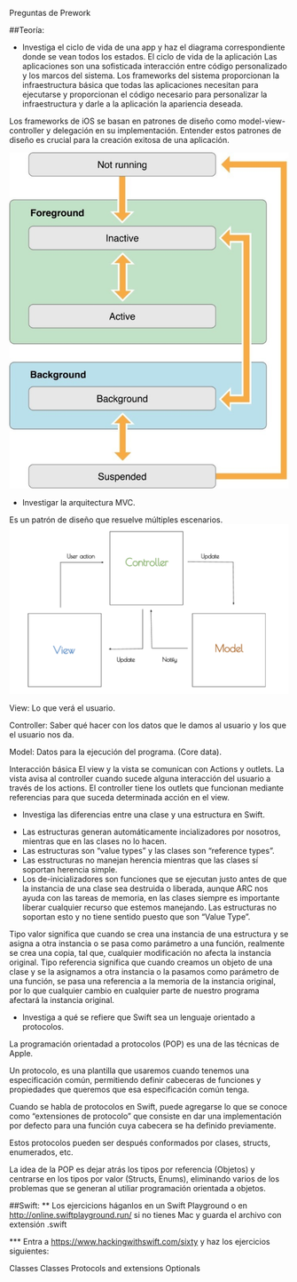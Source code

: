 Preguntas de Prework

##Teoría:
- Investiga el ciclo de vida de una app y haz el diagrama correspondiente donde se vean todos los estados.
El ciclo de vida de la aplicación
Las aplicaciones son una sofisticada interacción entre código personalizado y los marcos del sistema. Los frameworks del sistema proporcionan la infraestructura básica que todas las aplicaciones necesitan para ejecutarse y proporcionan el código necesario para personalizar la infraestructura y darle a la aplicación la apariencia deseada. 

Los frameworks de iOS se basan en patrones de diseño como model-view-controller y delegación en su implementación. Entender estos patrones de diseño es crucial para la creación exitosa de una aplicación.

 ![Ciclo de vida](./mapa.jpeg)

- Investigar la arquitectura MVC.

Es un patrón de diseño que resuelve múltiples escenarios.
 ![MVC](./mvc.png)

View: Lo que verá el usuario.

Controller: Saber qué hacer con los datos que le damos al usuario y los que el usuario nos da.

Model: Datos para la ejecución del programa. (Core data). 

Interacción básica
El view y la vista se comunican con Actions y outlets. La vista avisa al controller cuando sucede alguna interacción del usuario a través de los actions. El controller tiene los outlets que funcionan mediante referencias para que suceda determinada acción en el view.

- Investiga las diferencias entre una clase y una estructura en Swift.

* Las estructuras generan automáticamente incializadores por nosotros, mientras que en las clases no lo hacen.
* Las estructuras son “value types” y las clases son “reference types”. 
* Las esstructuras no manejan herencia mientras que las clases sí soportan herencia simple.
* Los de-inicializadores son funciones que se ejecutan justo antes de que la instancia de una clase sea destruida o liberada, aunque ARC nos ayuda con las tareas de memoria, en las clases siempre es importante liberar cualquier recurso que estemos manejando. Las estructuras no soportan esto y no tiene sentido puesto que son “Value Type”.

Tipo valor significa que cuando se crea una instancia de una estructura y se asigna a otra instancia o se pasa como parámetro a una función, realmente se crea una copia, tal que, cualquier modificación no afecta la instancia original.
Tipo referencia significa que cuando creamos un objeto de una clase y se la asignamos a otra instancia o la pasamos como parámetro de una función, se pasa una referencia a la memoria de la instancia original, por lo que cualquier cambio en cualquier parte de nuestro programa afectará la instancia original.

- Investiga a qué se refiere que Swift sea un lenguaje orientado a protocolos.

La programación orientadad a protocolos (POP) es una de las técnicas de Apple.

Un protocolo, es una plantilla que usaremos cuando tenemos una especificación común, permitiendo definir cabeceras de funciones y propiedades que queremos que esa especificación común tenga.

Cuando se habla de protocolos en Swift, puede agregarse lo que se conoce como “extensiones de protocolo” que consiste en dar una implementación por defecto para una función cuya cabecera se ha definido previamente.

Estos protocolos pueden ser después conformados por clases, structs, enumerados, etc.

La idea de la POP es dejar atrás los tipos por referencia (Objetos) y centrarse en los tipos por valor (Structs, Enums), eliminando varios de los problemas que se generan al utiliar programación orientada a objetos.

##Swift:
** Los ejercicions háganlos en un Swift Playground o en http://online.swiftplayground.run/ si no tienes Mac y guarda el archivo con extensión .swift

*** Entra a https://www.hackingwithswift.com/sixty y haz los ejercicios siguientes:

Classes
Classes
Protocols and extensions
Optionals